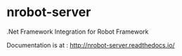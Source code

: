 # nrobot-server
.Net Framework Integration for Robot Framework

Documentation is at : http://nrobot-server.readthedocs.io/

